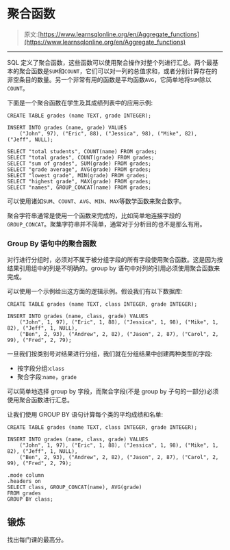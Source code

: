 # 聚合函数

> 原文:[https://www.learnsqlonline.org/en/Aggregate_functions](https://www.learnsqlonline.org/en/Aggregate_functions)

* * *

SQL 定义了聚合函数，这些函数可以使用聚合操作对整个列进行汇总。两个最基本的聚合函数是`SUM`和`COUNT`，它们可以对一列的总值求和，或者分别计算存在的非空条目的数量。另一个非常有用的函数是平均函数`AVG`，它简单地将`SUM`除以`COUNT`。

下面是一个聚合函数在学生及其成绩列表中的应用示例:

```
CREATE TABLE grades (name TEXT, grade INTEGER);

INSERT INTO grades (name, grade) VALUES
    ("John", 97), ("Eric", 88), ("Jessica", 98), ("Mike", 82), ("Jeff", NULL);

SELECT "total students", COUNT(name) FROM grades;
SELECT "total grades", COUNT(grade) FROM grades;
SELECT "sum of grades", SUM(grade) FROM grades;
SELECT "grade average", AVG(grade) FROM grades;
SELECT "lowest grade", MIN(grade) FROM grades;
SELECT "highest grade", MAX(grade) FROM grades;
SELECT "names", GROUP_CONCAT(name) FROM grades; 
```

可以使用诸如`SUM`、`COUNT`、`AVG`、`MIN`、`MAX`等数学函数来聚合数字。

聚合字符串通常是使用一个函数来完成的，比如简单地连接字段的`GROUP_CONCAT`。聚集字符串并不简单，通常对于分析目的也不是那么有用。

### Group By 语句中的聚合函数

对行进行分组时，必须对不属于被分组字段的所有字段使用聚合函数。这是因为按结果引用组中的列是不明确的。group by 语句中对列的引用必须使用聚合函数来完成。

可以使用一个示例给出这方面的逻辑示例。假设我们有以下数据库:

```
CREATE TABLE grades (name TEXT, class INTEGER, grade INTEGER);

INSERT INTO grades (name, class, grade) VALUES
    ("John", 1, 97), ("Eric", 1, 88), ("Jessica", 1, 98), ("Mike", 1, 82), ("Jeff", 1, NULL),
    ("Ben", 2, 93), ("Andrew", 2, 82), ("Jason", 2, 87), ("Carol", 2, 99), ("Fred", 2, 79); 
```

一旦我们按类别号对结果进行分组，我们就在分组结果中创建两种类型的字段:

*   按字段分组:`class`
*   聚合字段:`name`，`grade`

可以简单地选择 group by 字段，而聚合字段(不是 group by 子句的一部分)必须使用聚合函数进行汇总。

让我们使用 GROUP BY 语句计算每个类的平均成绩和名单:

```
CREATE TABLE grades (name TEXT, class INTEGER, grade INTEGER);

INSERT INTO grades (name, class, grade) VALUES
    ("John", 1, 97), ("Eric", 1, 88), ("Jessica", 1, 98), ("Mike", 1, 82), ("Jeff", 1, NULL),
    ("Ben", 2, 93), ("Andrew", 2, 82), ("Jason", 2, 87), ("Carol", 2, 99), ("Fred", 2, 79);

.mode column
.headers on
SELECT class, GROUP_CONCAT(name), AVG(grade)
FROM grades
GROUP BY class; 
```

## 锻炼

找出每门课的最高分。